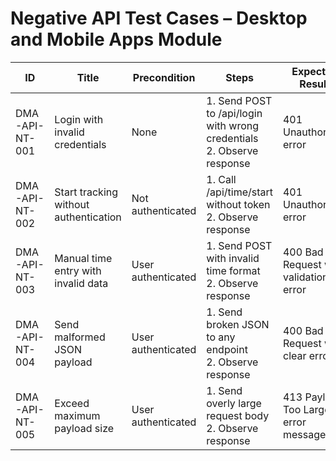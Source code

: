 # Negative API Test Cases – Desktop and Mobile Apps Module

| ID               | Title                                           | Precondition                        | Steps                                                         | Expected Result                           | Actual Result | Status |
|-------------------|-------------------------------------------------|-------------------------------------|---------------------------------------------------------------|-------------------------------------------|---------------|--------|
| DMA-API-NT-001    | Login with invalid credentials                  | None                                | 1. Send POST to /api/login with wrong credentials <br> 2. Observe response | 401 Unauthorized error |               |        |
| DMA-API-NT-002    | Start tracking without authentication           | Not authenticated                   | 1. Call /api/time/start without token <br> 2. Observe response | 401 Unauthorized error |               |        |
| DMA-API-NT-003    | Manual time entry with invalid data             | User authenticated                  | 1. Send POST with invalid time format <br> 2. Observe response | 400 Bad Request with validation error |               |        |
| DMA-API-NT-004    | Send malformed JSON payload                     | User authenticated                  | 1. Send broken JSON to any endpoint <br> 2. Observe response | 400 Bad Request with clear error |               |        |
| DMA-API-NT-005    | Exceed maximum payload size                     | User authenticated                  | 1. Send overly large request body <br> 2. Observe response | 413 Payload Too Large or error message |               |        |
